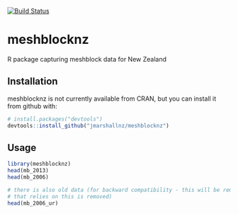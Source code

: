 [![Build Status](https://travis-ci.org/jmarshallnz/meshblocknz.svg?branch=master)](https://travis-ci.org/jmarshallnz/meshblocknz)

# meshblocknz

R package capturing meshblock data for New Zealand

## Installation

meshblocknz is not currently available from CRAN, but you can install it from github with:

```R
# install.packages("devtools")
devtools::install_github("jmarshallnz/meshblocknz")
```

## Usage

```R
library(meshblocknz)
head(mb_2013)
head(mb_2006)

# there is also old data (for backward compatibility - this will be removed once everything
# that relies on this is removed)
head(mb_2006_ur)
```
